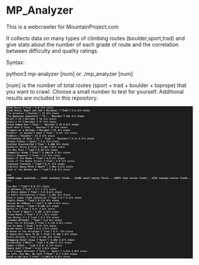 # MP_Analyzer

This is a webcrawler for MountainProject.com

It collects data on many types of climbing routes (boulder,sport,trad) and give stats about the number of each grade of route and the correlation between difficulty and quality ratings.

Syntax:

python3 mp-analyzer [num]
or
./mp_analyzer [num]

[num] is the number of total routes (sport + trad + boulder + toprope) that you want to crawl. Choose a small number to test for yourself. Additional results are included in this repository.


![alt text](https://github.com/jimphowe/MP_Analyzer/blob/master/running_example.png?raw=true)

